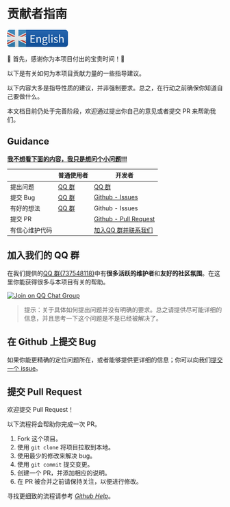 # 贡献者指南

[![English version](assets/english.svg)](./contributing.md)

:tada: 首先，感谢你为本项目付出的宝贵时间！:tada:

以下是有关如何为本项目贡献力量的一些指导建议。

以下内容大多是指导性质的建议，并非强制要求。总之，在行动之前确保你知道自己要做什么。

本文档目前仍处于完善阶段，欢迎通过提出你自己的意见或者提交 PR 来帮助我们。

## Guidance

**[我不想看下面的内容，我只是想问个小问题!!!](#加入我们的-QQ-群)**

|                | 普通使用者                      | 开发者                                          |
| ----------     | ------------------------------- | -------------------------------------------     |
| 提出问题       | [QQ 群](#加入我们的-qq-群) | [QQ 群](#加入我们的-qq-群)                 |
| 提交 Bug       | [QQ 群](#加入我们的-qq-群) | [Github - Issues](#在-github-上提交-bug)        |
| 有好的想法     | [QQ 群](#加入我们的-qq-群) | Github - Issues                 |
| 提交 PR        |                                 | [Github - Pull Request](#提交-pull-request)     |
| 有信心维护代码 |                                 | [加入QQ 群并联系我们](#加入我们的-qq-群) |

## 加入我们的 QQ 群

在我们提供的[QQ 群(737548118)][QQ chat group invitation]中有**很多活跃的维护者**和**友好的社区氛围**。在这里你能获得很多与本项目有关的帮助。

[![Join on QQ Chat Group](https://img.shields.io/badge/QQ%E7%BE%A4-737548118-green)](https://jq.qq.com/?_wv=1027&k=KYDrmS5z)

> 提示：关于具体如何提出问题并没有明确的要求。总之请提供尽可能详细的信息，并且思考一下这个问题是不是已经被解决了。

## 在 Github 上提交 Bug

如果你能更精确的定位问题所在，或者能够提供更详细的信息；你可以向我们[提交一个 issue][issue reporting link]。

## 提交 Pull Request

欢迎提交 Pull Request！

以下流程将会帮助你完成一次 PR。

1. Fork 这个项目。
2. 使用 `git clone` 将项目拉取到本地。
3. 使用最少的修改来解决 bug。
4. 使用 `git commit` 提交变更。
5. 创建一个 PR，并添加相应的说明。
6. 在 PR 被合并之前请保持关注，以便进行修改。

寻找更细致的流程请参考
_[Github Help](https://help.github.com/en/github/collaborating-with-issues-and-pull-requests)_。

[QQ chat group invitation]: https://jq.qq.com/?_wv=1027&k=KYDrmS5z
[issue reporting link]: https://github.com/BITNP/BIThesis/issues/new
